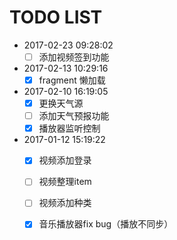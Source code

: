 TODO LIST
=========

* 2017-02-23 09:28:02
    - [ ] 添加视频签到功能
    
* 2017-02-13 10:29:16
    - [x]  fragment 懒加载

* 2017-02-10 16:19:05
    - [x] 更换天气源
    - [ ] 添加天气预报功能
    - [x] 播放器监听控制

* 2017-01-12 15:19:22
    - [x] 视频添加登录
    - [ ] 视频整理item
    - [ ] 视频添加种类
    - [x] 音乐播放器fix bug（播放不同步）


